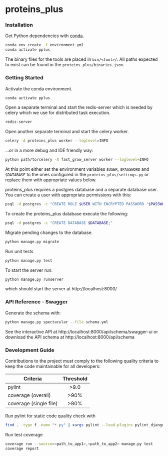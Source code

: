 # proteins_plus


### Installation

Get Python dependencies with [conda](https://docs.conda.io/en/latest/miniconda.html).
```bash
conda env create -f environment.yml
conda activate pplus
```

The binary files for the tools are placed in `bin/<tool>/`. All paths expected to exist can be found in the `proteins_plus/binaries.json`.

### Getting Started

Activate the conda environment.
```bash
conda activate pplus
```

Open a separate terminal and start the redis-server which is needed by celery which
we use for distributed task execution.
```bash
redis-server
```

Open another separate terminal and start the celery worker.
```bash
celery -A proteins_plus worker --loglevel=INFO
```
...or in a more debug and IDE friendly way:
```bash
python path/to/celery -A fast_grow_server worker --loglevel=INFO
```

At this point either set the environment variables `$USER`, `$PASSWORD` and
`$DATABASE` to the ones configured in the `proteins_plus/settings.py` or
replace them with appropriate values below.

proteins_plus requires a postgres database and a separate database user.
You can create a user with appropriate permissions with this:
```bash
psql -d postgres -c "CREATE ROLE $USER WITH ENCRYPTED PASSWORD '$PASSWORD'; ALTER ROLE $USER WITH LOGIN CREATEDB;"
```
To create the proteins_plus database execute the following:
```bash
psql -d postgres -c "CREATE DATABASE $DATABASE;"
```

Migrate pending changes to the database.
```bash
python manage.py migrate
```

Run unit tests
```bash
python manage.py test
```

To start the server run:
```bash
python manage.py runserver
```
which should start the server at http://localhost:8000/

### API Reference - Swagger

Generate the schema with:
```bash
python manage.py spectacular --file schema.yml
```

See the interactive API at http://localhost:8000/api/schema/swagger-ui
or download the API schema at http://localhost:8000/api/schema

### Development Guide

Contributions to the project must comply to the following quality criteria to keep the
code maintainable for all developers:

| Criteria               | Threshold     |
| -------------          |:-------------:|
| pylint                 | \>9.0         |
| coverage (overall)     | \>90%         |
| coverage (single file) | \>80%         |


Run pylint for static code quality check with
```bash
find . -type f -name "*.py" | xargs pylint --load-plugins pylint_django --django-settings-module=proteins_plus.settings
```

Run test coverage
```bash
coverage run --source=<path_to_app1>,<path_to_app2> manage.py test
coverage report
```
